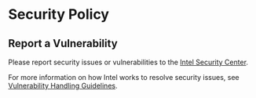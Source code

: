 # Security Policy

## Report a Vulnerability

Please report security issues or vulnerabilities to the [Intel Security Center].

For more information on how Intel works to resolve security issues, see
[Vulnerability Handling Guidelines].

[Intel Security Center]:https://www.intel.com/security

[Vulnerability Handling Guidelines]:https://www.intel.com/content/www/us/en/security-center/vulnerability-handling-guidelines.html
